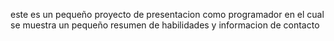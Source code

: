 este es un pequeño proyecto de presentacion
como programador
en el cual se muestra un pequeño resumen de
habilidades y informacion de contacto
